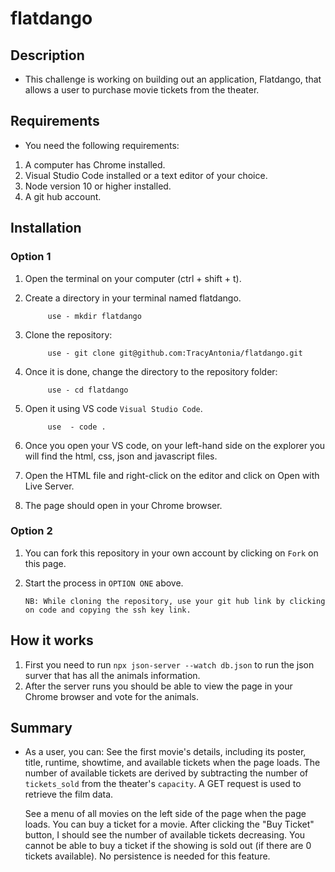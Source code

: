 # flatdango
## Description
- This challenge is working on  building out an application, Flatdango, that allows a user to purchase movie tickets from the theater.

## Requirements
- You need the following requirements:
1. A computer has Chrome installed.
2. Visual Studio Code installed or a text editor of your choice.
3. Node version 10 or higher installed.
4. A git hub account.

## Installation
### Option 1
1. Open the terminal on your computer (ctrl + shift + t).

2. Create a directory in your terminal named flatdango.
            
            use - mkdir flatdango

3. Clone the repository:
            
            use - git clone git@github.com:TracyAntonia/flatdango.git

4. Once it is done, change the directory to the repository folder:

            use - cd flatdango

5. Open it using VS code `Visual Studio Code`.

            use  - code .

6. Once you open your VS code, on your left-hand side on the explorer you will find the html, css, json and javascript files.

7. Open the HTML file and right-click on the editor and click on Open with Live Server.

8. The page should open in your Chrome browser.

### Option 2
1. You can fork this repository in your own account by clicking on `Fork` on this page.

2. Start the process in `OPTION ONE` above.
  
       NB: While cloning the repository, use your git hub link by clicking on code and copying the ssh key link.

## How it works
1. First you need to run `npx json-server --watch db.json` to run the json surver that has all the animals information.
2. After the server runs you should be able to view the page in your Chrome browser and vote for the animals.

## Summary
- As a user, you can:
   See the first movie's details, including its poster, title, runtime,
   showtime, and available tickets when the page loads. The number of
   available tickets are derived by subtracting the number of
   `tickets_sold` from the theater's `capacity`. A GET
   request is used to retrieve the film data.

   See a menu of all movies on the left side of the page when the page loads. You can buy a ticket for a movie. After clicking the "Buy Ticket" button, I should
   see the number of available tickets decreasing. You cannot be able to buy a ticket if the showing is sold out (if there are 0 tickets available). No persistence is needed for this feature.
